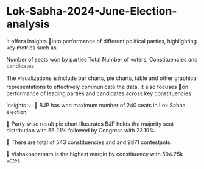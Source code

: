 # Lok-Sabha-2024-June-Election-analysis

It offers insights 🔎into performance of different political parties, highlighting key metrics such as 

 Number of seats won by parties
 Total Number of voters, Constituencies and candidates
 
The visualizations 📊include bar charts, pie charts, table and other graphical representations to effectively communicate the data. 
It also focuses 🎯on performance of leading parties and candidates across key constituencies


Insights 💡:
 📌 BJP has won maximum number of 240 seats in Lok Sabha election.
 
 📌 Party-wise result pie chart illustrates BJP holds the majority seat distribution with 56.21% followed by Congress with 23.19%.
 
 📌 There are total of 543 constituencies and and 9871 contestants.
 
 📌 Vishakhapatnam is the highest margin by constituency with 504.25k votes.
